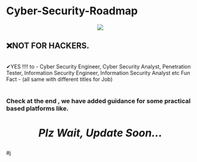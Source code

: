 # Cyber-Security-Roadmap
<p align="center"><a href="https://github.com/J3y-Z3r0"><img src="https://www.sportsingapore.gov.sg/-/media/SSC/Corporate/Images/Newsroom/Announcements/ActiveSG-Cyber-Security-Banner-1110x360px-d1-250122.ashx"></a></p>

## ❌NOT FOR HACKERS.
<br>✔YES !!!! to - Cyber Security Engineer, Cyber Security Analyst, Penetration Tester, Information Security Engineer, Information
Security Analyst etc Fun Fact - (all same with different titles for Job)</br>
</br>

###  Check at the end , we have added guidance for some practical based platforms like.

# <i><p align ="center"> Plz Wait, Update Soon... </p></i>
#j